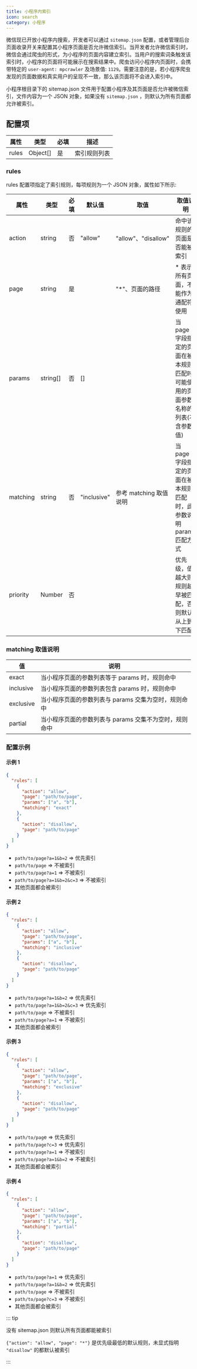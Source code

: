 ```yaml
---
title: 小程序内索引
icon: search
category: 小程序
---
```


微信现已开放小程序内搜索，开发者可以通过 `sitemap.json` 配置，或者管理后台页面收录开关来配置其小程序页面是否允许微信索引。当开发者允许微信索引时，微信会通过爬虫的形式，为小程序的页面内容建立索引。当用户的搜索词条触发该索引时，小程序的页面将可能展示在搜索结果中。爬虫访问小程序内页面时，会携带特定的 `user-agent: mpcrawler` 及场景值: `1129`。需要注意的是，若小程序爬虫发现的页面数据和真实用户的呈现不一致，那么该页面将不会进入索引中。

小程序根目录下的 sitemap.json 文件用于配置小程序及其页面是否允许被微信索引，文件内容为一个 JSON 对象，如果没有 `sitemap.json` ，则默认为所有页面都允许被索引。

<!-- more -->

## 配置项

| 属性  | 类型     | 必填 | 描述         |
| ----- | -------- | ---- | ------------ |
| rules | Object[] | 是   | 索引规则列表 |

### rules

rules 配置项指定了索引规则，每项规则为一个 JSON 对象，属性如下所示:

| 属性     | 类型     | 必填 | 默认值      | 取值                   | 取值说明                                                                       |
| -------- | -------- | ---- | ----------- | ---------------------- | ------------------------------------------------------------------------------ |
| action   | string   | 否   | "allow"     | "allow"、"disallow"    | 命中该规则的页面是否能被索引                                                   |
| page     | string   | 是   |             | "\*"、页面的路径       | \* 表示所有页面，不能作为通配符使用                                            |
| params   | string[] | 否   | []          |                        | 当 page 字段指定的页面在被本规则匹配时可能使用的页面参数名称的列表(不含参数值) |
| matching | string   | 否   | "inclusive" | 参考 matching 取值说明 | 当 page 字段指定的页面在被本规则匹配时，此参数说明 params 匹配方式             |
| priority | Number   | 否   |             |                        | 优先级，值越大则规则越早被匹配，否则默认从上到下匹配                           |

### matching 取值说明

| 值        | 说明                                                   |
| --------- | ------------------------------------------------------ |
| exact     | 当小程序页面的参数列表等于 params 时，规则命中         |
| inclusive | 当小程序页面的参数列表包含 params 时，规则命中         |
| exclusive | 当小程序页面的参数列表与 params 交集为空时，规则命中   |
| partial   | 当小程序页面的参数列表与 params 交集不为空时，规则命中 |

### 配置示例

#### 示例 1

```json
{
  "rules": [
    {
      "action": "allow",
      "page": "path/to/page",
      "params": ["a", "b"],
      "matching": "exact"
    },
    {
      "action": "disallow",
      "page": "path/to/page"
    }
  ]
}
```

- `path/to/page?a=1&b=2` => 优先索引
- `path/to/page` => 不被索引
- `path/to/page?a=1` => 不被索引
- `path/to/page?a=1&b=2&c=3` => 不被索引
- 其他页面都会被索引

#### 示例 2

```json
{
  "rules": [
    {
      "action": "allow",
      "page": "path/to/page",
      "params": ["a", "b"],
      "matching": "inclusive"
    },
    {
      "action": "disallow",
      "page": "path/to/page"
    }
  ]
}
```

- `path/to/page?a=1&b=2` => 优先索引
- `path/to/page?a=1&b=2&c=3` => 优先索引
- `path/to/page` => 不被索引
- `path/to/page?a=1` => 不被索引
- 其他页面都会被索引

#### 示例 3

```json
{
  "rules": [
    {
      "action": "allow",
      "page": "path/to/page",
      "params": ["a", "b"],
      "matching": "exclusive"
    },
    {
      "action": "disallow",
      "page": "path/to/page"
    }
  ]
}
```

- `path/to/pag`e => 优先索引
- `path/to/page?c=3` => 优先索引
- `path/to/page?a=1` => 不被索引
- `path/to/page?a=1&b=2` => 不被索引
- 其他页面都会被索引

#### 示例 4

```json
{
  "rules": [
    {
      "action": "allow",
      "page": "path/to/page",
      "params": ["a", "b"],
      "matching": "partial"
    },
    {
      "action": "disallow",
      "page": "path/to/page"
    }
  ]
}
```

- `path/to/page?a=1` => 优先索引
- `path/to/page?a=1&b=2` => 优先索引
- `path/to/page` => 不被索引
- `path/to/page?c=3` => 不被索引
- 其他页面都会被索引

::: tip

没有 sitemap.json 则默认所有页面都能被索引

`{"action": "allow", "page": "*"}` 是优先级最低的默认规则，未显式指明 `"disallow"` 的都默认被索引

:::
